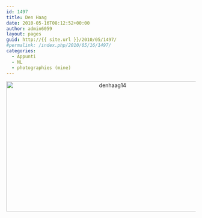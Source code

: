 ```yaml
---
id: 1497
title: Den Haag
date: 2010-05-16T08:12:52+00:00
author: admin6059
layout: pages
guid: http://{{ site.url }}/2010/05/1497/
#permalink: /index.php/2010/05/16/1497/
categories:
  - Appunti
  - NL
  - photographies (mine)
---
```

<p style="text-align: center;">
  <img class="aligncenter wp-image-3841" src="{{ site.url }}/images/uploads/2010/05/denhaag14.jpg" alt="denhaag14" width="550" height="347" srcset="{{ site.url }}/images/uploads/2010/05/denhaag14.jpg 600w, {{ site.url }}/images/uploads/2010/05/denhaag14-300x189.jpg 300w" sizes="(max-width: 550px) 100vw, 550px" />
</p>